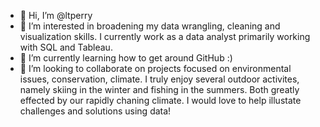 - 👋 Hi, I’m @ltperry
- 👀 I’m interested in broadening my data wrangling, cleaning and visualization skills. I currently work as a data analyst primarily working with SQL and Tableau.
- 🌱 I’m currently learning how to get around GitHub :)
- 💞️ I’m looking to collaborate on projects focused on environmental issues, conservation, climate. I truly enjoy several outdoor activites, namely skiing in the winter and fishing in the summers. Both greatly effected by our rapidly chaning climate. I would love to help illustate challenges and solutions using data!

<!---
ltperry/ltperry is a ✨ special ✨ repository because its `README.md` (this file) appears on your GitHub profile.
You can click the Preview link to take a look at your changes.
--->
